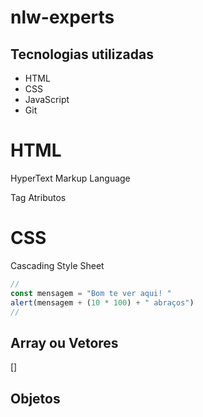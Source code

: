 # nlw-experts

## Tecnologias utilizadas

- HTML
- CSS
- JavaScript
- Git

# HTML

HyperText Markup Language

Tag
Atributos

# CSS
  Cascading Style Sheet

```js
//
const mensagem = "Bom te ver aqui! "
alert(mensagem + (10 * 100) + " abraços")
//
```

## Array ou Vetores
[]

## Objetos
